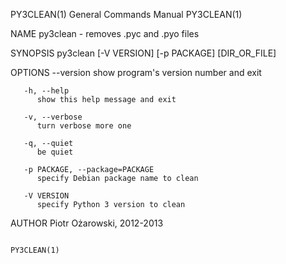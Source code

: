PY3CLEAN(1)							    General Commands Manual							   PY3CLEAN(1)

NAME
       py3clean - removes .pyc and .pyo files

SYNOPSIS
	  py3clean [-V VERSION] [-p PACKAGE] [DIR_OR_FILE]

OPTIONS
       --version
	      show program's version number and exit

       -h, --help
	      show this help message and exit

       -v, --verbose
	      turn verbose more one

       -q, --quiet
	      be quiet

       -p PACKAGE, --package=PACKAGE
	      specify Debian package name to clean

       -V VERSION
	      specify Python 3 version to clean

AUTHOR
       Piotr Ożarowski, 2012-2013

																		   PY3CLEAN(1)
